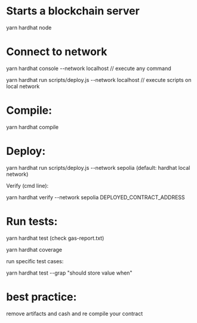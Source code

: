 
# Starts a blockchain server

yarn hardhat node

# Connect to network

yarn hardhat console --network localhost // execute any command

yarn hardhat run scripts/deploy.js --network localhost // execute scripts on local network

# Compile:

yarn hardhat compile

# Deploy:

yarn hardhat run scripts/deploy.js --network sepolia (default: hardhat local network)

Verify (cmd line):

yarn hardhat verify --network sepolia DEPLOYED_CONTRACT_ADDRESS


# Run tests:

yarn hardhat test (check gas-report.txt)

yarn hardhat coverage

run specific test cases:

yarn hardhat test --grap "should store value when"


# best practice:
 remove artifacts and cash and re compile your contract
